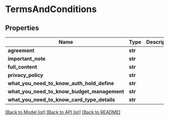 # TermsAndConditions

## Properties
Name | Type | Description | Notes
------------ | ------------- | ------------- | -------------
**agreement** | **str** |  | [optional] 
**important_note** | **str** |  | [optional] 
**full_content** | **str** |  | [optional] 
**privacy_policy** | **str** |  | [optional] 
**what_you_need_to_know_auth_hold_define** | **str** |  | [optional] 
**what_you_need_to_know_budget_management** | **str** |  | [optional] 
**what_you_need_to_know_card_type_details** | **str** |  | [optional] 

[[Back to Model list]](../README.md#documentation-for-models) [[Back to API list]](../README.md#documentation-for-api-endpoints) [[Back to README]](../README.md)


